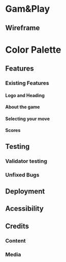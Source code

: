 # Gam&Play

## Wireframe

# Color Palette

## Features
### Existing Features
#### Logo and Heading
#### About the game
#### Selecting your move
#### Scores

## Testing
### Validator testing
### Unfixed Bugs

## Deployment

## Acessibility

## Credits
### Content
### Media

